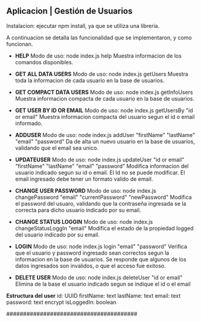 ## Aplicacion | Gestión de Usuarios

Instalacion: ejecutar npm install, ya que se utiliza una libreria.

A continuacion se detalla las funcionalidad que se implementaron, y como funcionan.

- **HELP**
Modo de uso: node index.js help
Muestra informacion de los comandos disponibles.

- **GET ALL DATA USERS**
Modo de uso: node index.js getUsers
Muestra toda la informacion de cada usuario en la base de usuarios.

- **GET COMPACT DATA USERS**
Modo de uso: node index.js getInfoUsers
Muestra informacion compacta de cada usuario en la base de usuarios. 

- **GET USER BY ID OR EMAIL**
Modo de uso: node index.js getUsersBy "id or email"
Muestra informacion compacta del usuario segun el id o email informado.

- **ADDUSER**
Modo de uso: node index.js addUser "firstName" "lastName" "email" "password"
Da de alta un nuevo usuario en la base de usuarios, validando que el email sea unico.

- **UPDATEUSER**
Modo de uso: node index.js updateUser "id or email" "firstName" "lastName" "email" "password"
Modifica informacion del usuario indicado segun su id o email. El Id no se puede modificar. El email ingresado debe tener un formato valido de email.

- **CHANGE USER PASSWORD**
Modo de uso: node index.js changePassword "email" "currentPassword" "newPassword"
Modifica el password del usuaro, validando que la contraseña ingresada se la correcta para dicho usuario indicado por su email.

- **CHANGE STATUS LOGGIN**
Modo de uso: node index.js changeStatusLoggIn "email"
Modifica el estado de la propiedad logged del usuario indicado por su email.

- **LOGIN**
Modo de uso: node index.js login "email" "password"
Verifica que el usuario y password ingresado sean correctos segun la informacion en la base de usuarios. Se responde que algunos de los datos ingresados son invalidos, o que el acceso fue exitoso.

- **DELETE USER**
Modo de uso: node index.js deleteUser "id or email"
Elimina de la base el usuario indicado segun se indique el id o el email


**Estructura del user**
id: UUID
firstName: text
lastName: text
email: text
password: text encrypt
isLoggedIn: boolean

#######################################
